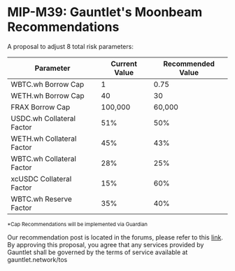 # MIP-M39: Gauntlet's Moonbeam Recommendations

A proposal to adjust 8 total risk parameters:

| Parameter                 | Current Value | Recommended Value |
|---------------------------|---------------|-------------------|
| WBTC.wh Borrow Cap        | 1             | 0.75              |
| WETH.wh Borrow Cap        | 40            | 30                |
| FRAX Borrow Cap           | 100,000       | 60,000            |
| USDC.wh Collateral Factor | 51%           | 50%               |
| WETH.wh Collateral Factor | 45%           | 43%               |
| WBTC.wh Collateral Factor | 28%           | 25%               |
| xcUSDC Collateral Factor  | 15%           | 60%               |
| WBTC.wh Reserve Factor    | 35%           | 40%               |

<sub> *Cap Recommendations will be implemented via Guardian </sub>

Our recommendation post is located in the forums, please refer to this
[link](https://forum.moonwell.fi/t/gauntlets-base-optimism-moonbeam-moonriver-monthly-recommendations-2024-09-25/1246).
By approving this proposal, you agree that any services provided by Gauntlet
shall be governed by the terms of service available at gauntlet.network/tos
